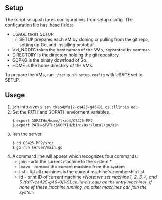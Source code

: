 ## Setup
The script setup.sh takes configurations from setup.config.
The configuration file has these fields:
 - USAGE takes SETUP. 
    - SETUP prepares each VM by cloning or pulling from the git repo, setting up Go, and installing protobuf. 
 - VM_NODES takes the host names of the VMs, separated by commas.
 - DIRECTORY is the directory holding the git repository.
 - GOPKG is the binary download of Go.
 - HOME is the home directory of the VMs.

To prepare the VMs, run `./setup.sh setup.config` with USAGE set to SETUP.

## Usage
1. ssh into a vm `$ ssh tkao4@fa17-cs425-g46-01.cs.illinois.edu`
2. Set the PATH and GOPATH enviorment variables.
	```
	$ export GOPATH=/home/tkao4/CS425-MP2
	$ export PATH=$PATH:$GOPATH/bin:/usr/local/go/bin
	```
3. Run the server.
    ```
    $ cd CS425-MP2/src/
    $ go run server/main.go
    ```
4. A command line will appear which recognizes four commands:
    * join - add the current machine to the system *
    * leave - remove the current machine from the system
    * list - list all machines in the current machine's membership list
    * id - print ID of current machine
*\*Note: we set machine 1, 2, 3, 4, and 5 (fa17-cs425-g46-0[1-5].cs.illinois.edu) as the entry machines. If none of these machine running, no other machines can join the system.*